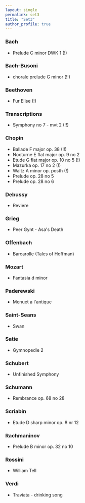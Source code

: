 ```yaml
---
layout: single
permalink: set3
title: "Set3"
author_profile: true
---
```


### Bach
 
* Prelude C minor DWK 1 (!)

### Bach-Busoni
 
* chorale prelude G minor (!!)

### Beethoven
 
* Fur Elise (!)

### Transcriptions
 
* Symphony no 7 - mvt 2 (!!)

### Chopin
 
* Ballade F major op. 38 (!!)
* Nocturne E flat major op. 9 no 2
* Etude G flat major op. 10 no 5 (!)
* Mazurka op. 17 no 2 (!)
* Waltz A minor op. posth (!)
* Prelude op. 28 no 5
* Prelude op. 28 no 6

### Debussy
 
* Reviere

### Grieg
 
* Peer Gynt - Asa's Death

### Offenbach
 
* Barcarolle (Tales of Hoffman)

### Mozart
 
* Fantasia d minor

### Paderewski
 
* Menuet a l'antique

### Saint-Seans
 
* Swan

### Satie
 
* Gymnopedie 2

### Schubert
 
* Unfinished Symphony

### Schumann
 
* Rembrance op. 68 no 28

### Scriabin
 
* Etude D sharp minor op. 8 nr 12

### Rachmaninov
 
* Prelude B minor op. 32 no 10

### Rossini
 
* William Tell

### Verdi
 
* Traviata - drinking song

